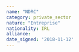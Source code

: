 ```yaml
---
name: "NDRC"
category: private_sector
nature: "Entreprise"
nationality: IRL
alliance: 
date_signed: '2018-11-12'
---
```

    